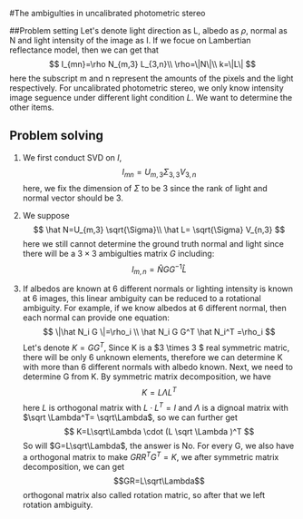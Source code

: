 #The ambigulties in uncalibrated photometric stereo

##Problem setting
Let's denote light direction as L, albedo as $\rho$, normal as N and light intensity of the image as I. If we focue on Lambertian reflectance model, then we can get that 
$$
I_{mn}=\rho N_{m,3} L_{3,n}\\
\rho=\|N\|\\
k=\|L\|
$$
here the subscript m and n represent the amounts of the pixels and the light respectively. For uncalibrated photometric stereo, we only know intensity image seguence under different light condition $L$. We want to determine the other items.

## Problem solving
1. We first conduct SVD on $I$,
$$
I_{mn}=U_{m,3} \Sigma_{3,3} V_{3,n}
$$
here, we fix the dimension of $\Sigma$ to be 3 since the rank of light and normal vector should be 3.

2. We suppose 
$$
\hat N=U_{m,3} \sqrt{\Sigma}\\
\hat L= \sqrt{\Sigma} V_{n,3}
$$
here we still cannot determine the ground truth normal and light since there will be a $3 \times 3$ ambigulties matrix $G$ including:
$$
I_{m,n} = \hat N G G^{-1} \hat L
$$

3. If albedos are known at 6 different normals or lighting intensity is known at 6 images, this linear ambiguity can be reduced to a rotational ambiguity. For example, if we know albedos at 6 different normal, then each normal can provide one equation:
$$
\|\hat N_i G \|=\rho_i \\
\hat N_i G G^T \hat N_i^T  =\rho_i
$$
Let's denote $K=GG^T$, Since K is a $3 \times 3 $ real symmetric matric, there will be only 6 unknown elements, therefore we can determine K with more than 6 different normals with albedo known. 
Next, we need to determine G from K. By symmetric matrix decomposition, we have
$$
K=L \Lambda L^T   
$$
here $L$ is orthogonal matrix with $L \cdot L^T=I$ and $\Lambda$ is a dignoal matrix with $\sqrt \Lambda^T= \sqrt\Lambda$, so we can further get
$$
K=L\sqrt\Lambda \cdot (L \sqrt \Lambda )^T
$$
So will $G=L\sqrt\Lambda$, the answer is No. For every G, we also have a orthogonal matrix to make $GRR^TG^T=K$, we after symmetric matrix decomposition, we can get 
$$GR=L\sqrt\Lambda$$
orthogonal matrix also called rotation matric, so after that we left rotation ambiguity.


